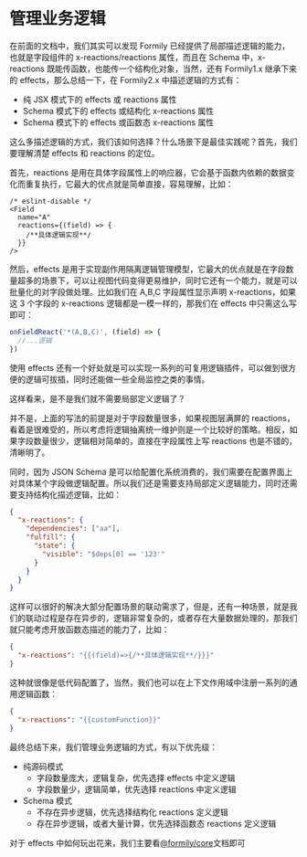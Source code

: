 # 管理业务逻辑

在前面的文档中，我们其实可以发现 Formily 已经提供了局部描述逻辑的能力，也就是字段组件的 x-reactions/reactions 属性，而且在 Schema 中，x-reactions 既能传函数，也能传一个结构化对象，当然，还有 Formily1.x 继承下来的 effects，那么总结一下，在 Formily2.x 中描述逻辑的方式有：

- 纯 JSX 模式下的 effects 或 reactions 属性
- Schema 模式下的 effects 或结构化 x-reactions 属性
- Schema 模式下的 effects 或函数态 x-reactions 属性

这么多描述逻辑的方式，我们该如何选择？什么场景下是最佳实践呢？首先，我们要理解清楚 effects 和 reactions 的定位。

首先，reactions 是用在具体字段属性上的响应器，它会基于函数内依赖的数据变化而重复执行，它最大的优点就是简单直接，容易理解，比如：

```tsx pure
/* eslint-disable */
<Field
  name="A"
  reactions={(field) => {
    /**具体逻辑实现**/
  }}
/>
```

然后，effects 是用于实现副作用隔离逻辑管理模型，它最大的优点就是在字段数量超多的场景下，可以让视图代码变得更易维护，同时它还有一个能力，就是可以批量化的对字段做处理。比如我们在 A,B,C 字段属性显示声明 x-reactions，如果这 3 个字段的 x-reactions 逻辑都是一模一样的，那我们在 effects 中只需这么写即可：

```ts
onFieldReact('*(A,B,C)', (field) => {
  //...逻辑
})
```

使用 effects 还有一个好处就是可以实现一系列的可复用逻辑插件，可以做到很方便的逻辑可拔插，同时还能做一些全局监控之类的事情。

这样看来，是不是我们就不需要局部定义逻辑了？

并不是，上面的写法的前提是对于字段数量很多，如果视图层满屏的 reactions，看着是很难受的，所以考虑将逻辑抽离统一维护则是一个比较好的策略。相反，如果字段数量很少，逻辑相对简单的，直接在字段属性上写 reactions 也是不错的，清晰明了。

同时，因为 JSON Schema 是可以给配置化系统消费的，我们需要在配置界面上对具体某个字段做逻辑配置。所以我们还是需要支持局部定义逻辑能力，同时还需要支持结构化描述逻辑，比如：

```json
{
  "x-reactions": {
    "dependencies": ["aa"],
    "fulfill": {
      "state": {
        "visible": "$deps[0] == '123'"
      }
    }
  }
}
```

这样可以很好的解决大部分配置场景的联动需求了，但是，还有一种场景，就是我们的联动过程是存在异步的，逻辑非常复杂的，或者存在大量数据处理的，那我们就只能考虑开放函数态描述的能力了，比如：

```json
{
  "x-reactions": "{{(field)=>{/**具体逻辑实现**/}}}"
}
```

这种就很像是低代码配置了，当然，我们也可以在上下文作用域中注册一系列的通用逻辑函数：

```json
{
  "x-reactions": "{{customFunction}}"
}
```

最终总结下来，我们管理业务逻辑的方式，有以下优先级：

- 纯源码模式
  - 字段数量庞大，逻辑复杂，优先选择 effects 中定义逻辑
  - 字段数量少，逻辑简单，优先选择 reactions 中定义逻辑
- Schema 模式
  - 不存在异步逻辑，优先选择结构化 reactions 定义逻辑
  - 存在异步逻辑，或者大量计算，优先选择函数态 reactions 定义逻辑

对于 effects 中如何玩出花来，我们主要看[@formily/core](https://core.formilyjs.org)文档即可
